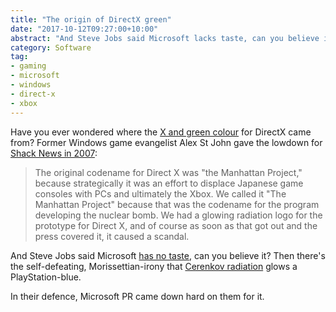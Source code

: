 ```yaml
---
title: "The origin of DirectX green"
date: "2017-10-12T09:27:00+10:00"
abstract: "And Steve Jobs said Microsoft lacks taste, can you believe it?"
category: Software
tag:
- gaming
- microsoft
- windows
- direct-x
- xbox
---
```

Have you ever wondered where the [X and green colour] for DirectX came from? Former Windows game evangelist Alex St John gave the lowdown for [Shack News in 2007]\:

> The original codename for Direct X was "the Manhattan Project," because strategically it was an effort to displace Japanese game consoles with PCs and ultimately the Xbox. We called it "The Manhattan Project" because that was the codename for the program developing the nuclear bomb. We had a glowing radiation logo for the prototype for Direct X, and of course as soon as that got out and the press covered it, it caused a scandal. 

And Steve Jobs said Microsoft [has no taste], can you believe it? Then there's the self-defeating, Morissettian-irony that [Cerenkov radiation] glows a PlayStation-blue.

In their defence, Microsoft PR came down hard on them for it.

[Shack News in 2007]: http://www.shacknews.com/article/46338/alex-st-john-interview
[has no taste]: https://www.computerworld.com/article/2471632/network-software/steve-jobs-on-microsoft---they-just-have-no-taste--.html "ComputerWorld: Steve Jobs on Microsoft"
[X and green colour]: https://en.wikipedia.org/wiki/File:Directx9.png "DirectX 9 logo on Wikipedia"
[Cerenkov radiation]: https://en.wikipedia.org/wiki/Cherenkov_radiation#Nuclear_reactors

